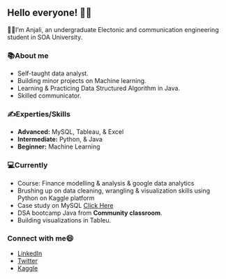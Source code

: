 ## Hello everyone! 🙋‍♀️
👩‍🎓I'm Anjali, an undergraduate Electonic and communication engineering student in SOA University. 

### 📚About me
- Self-taught data analyst.
- Building minor projects on Machine learning.
- Learning & Practicing Data Structured Algorithm in Java.
- Skilled communicator.

### ✍️Experties/Skills
- **Advanced:** MySQL, Tableau, & Excel
- **Intermediate:** Python, & Java
- **Beginner:** Machine Learning

### 💻Currently
- Course: Finance modelling & analysis & google data analytics
- Brushing up on data cleaning, wrangling & visualization skills using Python on Kaggle platform
- Case study on MySQL [Click Here](https://github.com/hanabi10/8-Week-SQL-Challenge)
- DSA bootcamp Java from **Community classroom**.
- Building visualizations in Tableu.

### Connect with me😄
- [LinkedIn](https://www.linkedin.com/in/anjali-pant01/)
- [Twitter](https://twitter.com/AnjaliPant)
- [Kaggle](https://www.kaggle.com/pantanjali)
